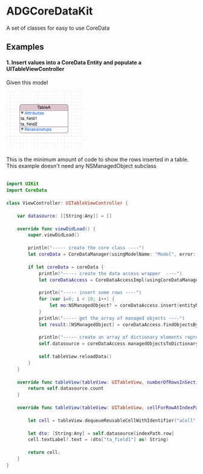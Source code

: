 # ADGCoreDataKit

A set of classes for easy to use CoreData

## Examples

#### 1. Insert values into a CoreData Entity and populate a UITableViewController

Given this model

![Example1](Model.png)

This is the minimum amount of code to show the rows inserted in a table. This example doesn't need any NSManagedObject subclass

```swift

import UIKit
import CoreData

class ViewController: UITableViewController {

    var datasource: [[String:Any]] = []
    
    override func viewDidLoad() {
        super.viewDidLoad()
        
        println("----- create the core class ----")
        let coreData = CoreDataManager(usingModelName: "Model", error: nil)
        
        if let coreData = coreData {
            println("----- create the data access wrapper  ----")
            let coreDataAccess = CoreDataAccessImpl(usingCoreDataManager: coreData, concurrencyType: NSManagedObjectContextConcurrencyType.MainQueueConcurrencyType)

            println("----- insert some rows ----")
            for (var i=0; i < 10; i++) {
                let mo:NSManagedObject? = coreDataAccess.insert(entityName:"TableA", map: ["ta_field1":"value \(i)", "ta_field2":i], error: nil)
            }
            println("----- get the array of managed objects ----")
            let result:[NSManagedObject] = coreDataAccess.findObjectsByEntity("TableA")
            
            println("----- create an array of dictionary elements representing the retrieved managed objects ----")
            self.datasource = coreDataAccess.managedObjectsToDictionary(result)
            
            self.tableView.reloadData()
        }
    }
    
    override func tableView(tableView: UITableView, numberOfRowsInSection section: Int) -> Int {
        return self.datasource.count
    }
    
    override func tableView(tableView: UITableView, cellForRowAtIndexPath indexPath: NSIndexPath) -> UITableViewCell {

        let cell = tableView.dequeueReusableCellWithIdentifier("aCell", forIndexPath: indexPath) as! UITableViewCell
        
        let dto: [String:Any] = self.datasource[indexPath.row]
        cell.textLabel?.text = (dto["ta_field1"] as! String)

        return cell;
    }
}

```